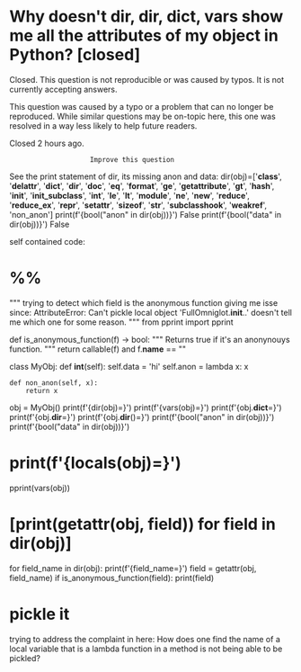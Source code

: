 
# Why doesn't dir, __dir__, __dict__, vars show me all the attributes of my object in Python? [closed]







Closed. This question is not reproducible or was caused by typos. It is not currently accepting answers.
                        
                    










 This question was caused by a typo or a problem that can no longer be reproduced. While similar questions may be on-topic here, this one was resolved in a way less likely to help future readers.


Closed 2 hours ago.







                        Improve this question
                    



See the print statement of dir, its missing anon and data:
dir(obj)=['__class__', '__delattr__', '__dict__', '__dir__', '__doc__', '__eq__', '__format__', '__ge__', '__getattribute__', '__gt__', '__hash__', '__init__', '__init_subclass__', '__int__', '__le__', '__lt__', '__module__', '__ne__', '__new__', '__reduce__', '__reduce_ex__', '__repr__', '__setattr__', '__sizeof__', '__str__', '__subclasshook__', '__weakref__', 'non_anon']
print(f'{bool("anon" in dir(obj))}')
False
print(f'{bool("data" in dir(obj))}')
False

self contained code:
# %%
"""
trying to detect which field is the anonymous function giving me isse since:
    AttributeError: Can't pickle local object 'FullOmniglot.__init__.<locals>.<lambda>'
doesn't tell me which one for some reason.
"""
from pprint import pprint


def is_anonymous_function(f) -> bool:
    """
    Returns true if it's an anonynouys function.
    """
    return callable(f) and f.__name__ == "<lambda>"


class MyObj:
    def __int__(self):
        self.data = 'hi'
        self.anon = lambda x: x

    def non_anon(self, x):
        return x


obj = MyObj()
print(f'{dir(obj)=}')
print(f'{vars(obj)=}')
print(f'{obj.__dict__=}')
print(f'{obj.__dir__=}')
print(f'{obj.__dir__()=}')
print(f'{bool("anon" in dir(obj))}')
print(f'{bool("data" in dir(obj))}')
# print(f'{locals(obj)=}')

pprint(vars(obj))
# [print(getattr(obj, field)) for field in dir(obj)]
for field_name in dir(obj):
    print(f'{field_name=}')
    field = getattr(obj, field_name)
    if is_anonymous_function(field):
        print(field)

# pickle it

trying to address the complaint in here: How does one find the name of a local variable that is a lambda function in a method is not being able to be pickled?

        